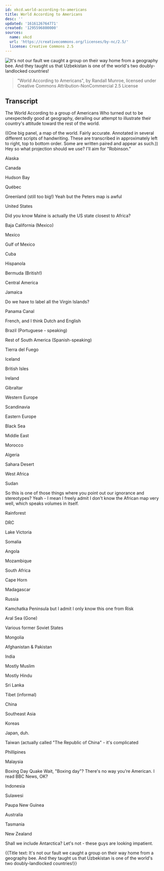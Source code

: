 ```yaml
---
id: xkcd.world-according-to-americans
title: World According to Americans
desc: ''
updated: '1616126764771'
created: '1295596800000'
sources:
  name: xkcd
  url: 'https://creativecommons.org/licenses/by-nc/2.5/'
  license: Creative Commons 2.5
---
```

![It's not our fault we caught a group on their way home from a geography bee. And they taught us that Uzbekistan is one of the world's two doubly-landlocked countries!](https://imgs.xkcd.com/comics/world_according_to_americans.png)
> "World According to Americans", by Randall Munroe, licensed under Creative Commons Attribution-NonCommercial 2.5 License

## Transcript
The World
According to a group of
Americans
Who turned out to be unexpectedly good at geography, derailing our attempt to illustrate their country's attitude toward the rest of the world.

((One big panel, a map of the world.  Fairly accurate.  Annotated in several different scripts of handwriting.  These are transcribed in approximately left to right, top to bottom order.  Some are written paired and appear as such.))
 Hey so what projection should we use?
 I'll aim for "Robinson."

Alaska

Canada

Hudson Bay

Québec

Greenland (still too big!)
 Yeah but the Peters map is awful

United States

 Did you know Maine is actually the US state closest to Africa?

Baja California (Mexico)

Mexico

Gulf of Mexico

Cuba

Hispanola

Bermuda (British!)

Central America

Jamaica

 Do we have to label all the Virgin Islands?

Panama Canal

 French, and I think Dutch and English

Brazil (Portuguese - speaking)

 Rest of South America (Spanish-speaking)

Tierra del Fuego


Iceland

British Isles

Ireland

Gibraltar

Western Europe

Scandinavia

Eastern Europe

Black Sea

Middle East


Morocco

Algeria

Sahara Desert

West Africa

Sudan

 So this is one of those things where you point out our ignorance and stereotypes?
 Yeah - I mean I freely admit I don't know the African map very well, which speaks volumes in itself.

Rainforest

DRC

Lake Victoria

Somalia

Angola

Mozambique

South Africa

Cape Horn

Madagascar


Russia

Kamchatka Peninsula but I admit I only know this one from Risk

Aral Sea (Gone)

Various former Soviet States

Mongolia

Afghanistan & Pakistan

India

 Mostly Muslim

 Mostly Hindu

Sri Lanka

Tibet (informal)

China

Southeast Asia

Koreas

Japan, duh.

Taiwan (actually called "The Republic of China" - it's complicated

Phillipines

Malaysia

 Boxing Day Quake
 Wait, "Boxing day"? There's no way you're American.
 I read BBC News, OK?

Indonesia

Sulawesi

Paupa New Guinea

Australia

Tasmania

New Zealand

 Shall we include Antarctica?
 Let's not - these guys are looking impatient.

{{Title text: It's not our fault we caught a group on their way home from a geography bee. And they taught us that Uzbekistan is one of the world's two doubly-landlocked countries!}}
